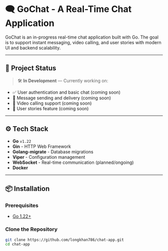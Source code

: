 # 🗨️ GoChat - A Real-Time Chat Application

GoChat is an in-progress real-time chat application built with Go. The goal is to support instant messaging, video calling, and user stories with modern UI and backend scalability.

---

## 🚧 Project Status

> 🛠️ **In Development** — Currently working on:
- ✅ User authentication and basic chat (coming soon)
- 🔄 Message sending and delivery (coming soon)
- 🎥 Video calling support (coming soon)
- 📸 User stories feature (coming soon)

---

## ⚙️ Tech Stack

- **Go** `v1.22`
- **Gin** - HTTP Web Framework
- **Golang-migrate** - Database migrations
- **Viper** - Configuration management
- **WebSocket** - Real-time communication (planned/ongoing)
- **Docker**

---

## 📦 Installation

### Prerequisites

- [Go 1.22+](https://go.dev/dl/)

### Clone the Repository

```bash
git clone https://github.com/longkhan786/chat-app.git
cd chat-app
